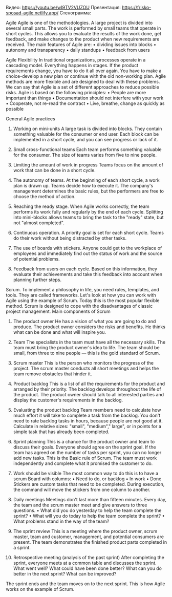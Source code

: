 Видео: https://youtu.be/wI9TV2VUZOU
Презентация: https://frisko-sposad-agile.netlify.app/
Стенограмма:

Agile
Agile is one of the methodologies. 
A large project is divided into several small parts. 
The work is performed by small teams that operate in short cycles. 
This allows you to evaluate the results of the work done, get feedback, and make changes to the product when new requirements are received.
The main features of Agile are:
•	dividing issues into blocks
•	autonomy and transparency
•	daily standups
•	feedback from users

Agile Flexibility
In traditional organizations, processes operate in a cascading model. Everything happens in stages. 
If the product requirements change, you have to do it all over again. 
You have to make a choice-develop a new plan or continue with the old non-working plan.
Agile methods are more flexible and are designed to deal with these problems. 
We can say that Agile is a set of different approaches to reduce possible risks.
Agile is based on the following principles:
•	People are more important than things
•	Documentation should not interfere with your work
•	Cooperate, not re-read the contract
•	Live, breathe, change as quickly as possible
 
 
General Agile practices

1. Working on mini-units
A large task is divided into blocks. 
They contain something valuable for the consumer or end user. 
Each block can be implemented in a short cycle, and you can see progress or lack of it.

2. Small cross-functional teams
Each team performs something valuable for the consumer. 
The size of teams varies from five to nine people.

3. Limiting the amount of work in progress
Teams focus on the amount of work that can be done in a short cycle.

4. The autonomy of teams.
At the beginning of each short cycle, a work plan is drawn up. 
Teams decide how to execute it. 
The company's management determines the basic rules, but the performers are free to choose the method of action.

5. Reaching the ready stage.
When Agile works correctly, the team performs its work fully and regularly by the end of each cycle. 
Splitting into mini-blocks allows teams to bring the task to the "ready" state, but not "almost completed".

6. Continuous operation.
A priority goal is set for each short cycle. 
Teams do their work without being distracted by other tasks.

7. The use of boards with stickers.
Anyone could get to the workplace of employees and immediately find out the status of work and the source of potential problems.

8. Feedback from users on each cycle.
Based on this information, they evaluate their achievements and take this feedback into account when planning further steps. 

Scrum.
To implement a philosophy in life, you need rules, templates, and tools. 
They are called frameworks.
Let's look at how you can work with Agile using the example of Scrum. 
Today this is the most popular flexible method. 
Scrum is designed to cope with the disadvantages of classic project management.
Main components of Scrum

1. The product owner
He has a vision of what you are going to do and produce. 
The product owner considers the risks and benefits. 
He thinks what can be done and what will inspire you.

2. Team
The specialists in the team must have all the necessary skills. 
The team must bring the product owner's idea to life. 
The team should be small, from three to nine people — this is the gold standard of Scrum.

3. Scrum master
This is the person who monitors the progress of the project. 
The scrum master conducts all short meetings and helps the team remove obstacles that hinder it.

4. Product backlog
This is a list of all the requirements for the product and arranged by their priority. 
The backlog develops throughout the life of the product.
The product owner should talk to all interested parties and display the customer's requirements in the backlog.

5. Evaluating the product backlog
Team members need to calculate how much effort it will take to complete a task from the backlog. 
You don't need to rate backlog tasks in hours, because people are not good at it. Calculate in relative sizes: "small", "medium"," large", or in points for a simple task that has already been completed.
 
6. Sprint planning
This is a chance for the product owner and team to discuss their goals. 
Everyone should agree on the sprint goal. 
If the team has agreed on the number of tasks per sprint, you can no longer add new tasks. 
This is the Basic rule of Scrum. 
The team must work independently and complete what it promised the customer to do.

7. Work should be visible
The most common way to do this is to have a scrum Board with columns:
•	Need to do, or backlog
•	In work
•	Done
Stickers are custom tasks that need to be completed. 
During execution, the command will move the stickers from one column to another.

8. Daily meetings
Meetings don't last more than fifteen minutes. 
Every day, the team and the scrum master meet and give answers to three questions.
•	What did you do yesterday to help the team complete the sprint?
•	What will you do today to help the team complete the sprint?
•	What problems stand in the way of the team?
9. The sprint review
This is a meeting where the product owner, scrum master, team and customer, management, and potential consumers are present. 
The team demonstrates the finished product parts completed in a sprint.

10. Retrospective meeting (analysis of the past sprint)
After completing the sprint, everyone meets at a common table and discusses the sprint. 
What went well? 
What could have been done better? 
What can you do better in the next sprint? 
What can be improved?

The sprint ends and the team moves on to the next sprint. This is how Agile works on the example of Scrum.
